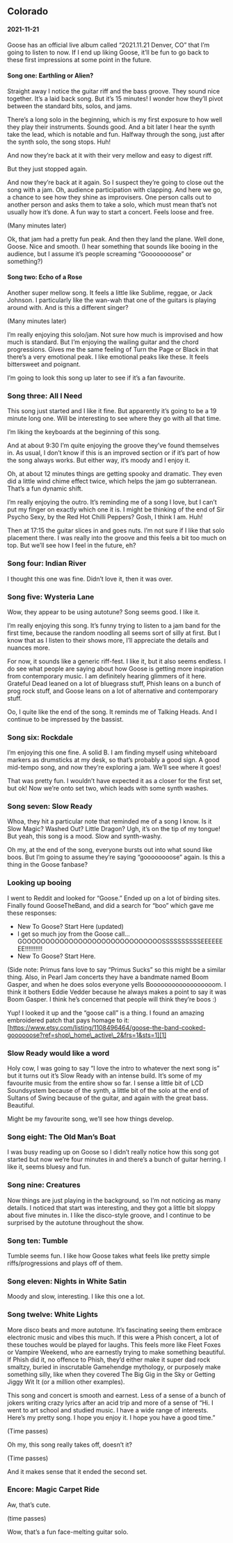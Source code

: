 ## Colorado
#### 2021-11-21

Goose has an official live album called “2021.11.21 Denver, CO” that I’m going to listen to now. If I end up liking Goose, it’ll be fun to go back to these first impressions at some point in the future.

#### Song one: Earthling or Alien?
Straight away I notice the guitar riff and the bass groove. They sound nice together. It’s a laid back song. But it’s 15 minutes! I wonder how they’ll pivot between the standard bits, solos, and jams.

There’s a long solo in the beginning, which is my first exposure to how well they play their instruments. Sounds good. And a bit later I hear the synth take the lead, which is notable and fun. Halfway through the song, just after the synth solo, the song stops. Huh!

And now they’re back at it with their very mellow and easy to digest riff. 

But they just stopped again.
  
And now they’re back at it again. So I suspect they’re going to close out the song with a jam. Oh, audience participation with clapping. And here we go, a chance to see how they shine as improvisers. One person calls out to another person and asks them to take a solo, which must mean that’s not usually how it’s done. A fun way to start a concert. Feels loose and free.

(Many minutes later)

Ok, that jam had a pretty fun peak. And then they land the plane. Well done, Goose. Nice and smooth. (I hear something that sounds like booing in the audience, but I assume it’s people screaming “Goooooooose” or something?)

#### Song two: Echo of a Rose
Another super mellow song. It feels a little like Sublime, reggae, or Jack Johnson. I particularly like the wan-wah that one of the guitars is playing around with. And is this a different singer?

(Many minutes later)

I’m really enjoying this solo/jam. Not sure how much is improvised and how much is standard. But I’m enjoying the wailing guitar and the chord progressions. Gives me the same feeling of Turn the Page or Black in that there’s a very emotional peak. I like emotional peaks like these. It feels bittersweet and poignant. 

I’m going to look this song up later to see if it’s a fan favourite.

### Song three: All I Need
This song just started and I like it fine. But apparently it’s going to be a 19 minute long one. Will be interesting to see where they go with all that time.

I’m liking the keyboards at the beginning of this song.

And at about 9:30 I’m quite enjoying the groove they’ve found themselves in. As usual, I don’t know if this is an improved section or if it’s part of how the song always works. But either way, it’s moody and I enjoy it.

Oh, at about 12 minutes things are getting spooky and dramatic. They even did a little wind chime effect twice, which helps the jam go subterranean. That’s a fun dynamic shift.

I’m really enjoying the outro. It’s reminding me of a song I love, but I can’t put my finger on exactly which one it is. I might be thinking of the end of Sir Psycho Sexy, by the Red Hot Chilli Peppers? Gosh, I think I am. Huh!

Then at 17:15 the guitar slices in and goes nuts. I’m not sure if I like that solo placement there. I was really into the groove and this feels a bit too much on top. But we’ll see how I feel in the future, eh?

### Song four: Indian River

I thought this one was fine. Didn’t love it, then it was over.

### Song five: Wysteria Lane

Wow, they appear to be using autotune? Song seems good. I like it.

I’m really enjoying this song. It’s funny trying to listen to a jam band for the first time, because the random noodling all seems sort of silly at first. But I know that as I listen to their shows more, I’ll appreciate the details and nuances more.

For now, it sounds like a generic riff-fest. I like it, but it also seems endless. I do see what people are saying about how Goose is getting more inspiration from contemporary music. I am definitely hearing glimmers of it here. Grateful Dead leaned on a lot of bluegrass stuff, Phish leans on a bunch of prog rock stuff, and Goose leans on a lot of alternative and contemporary stuff.

Oo, I quite like the end of the song. It reminds me of Talking Heads. And I continue to be impressed by the bassist.

### Song six: Rockdale

I’m enjoying this one fine. A solid B. I am finding myself using whiteboard markers as drumsticks at my desk, so that’s probably a good sign. A good mid-tempo song, and now they’re exploring a jam. We’ll see where it goes!  

That was pretty fun. I wouldn’t have expected it as a closer for the first set, but ok! Now we’re onto set two, which leads with some synth washes.

### Song seven: Slow Ready
Whoa, they hit a particular note that reminded me of a song I know. Is it Slow Magic? Washed Out? Little Dragon? Ugh, it’s on the tip of my tongue! But yeah, this song is a mood. Slow and synth-washy.

Oh my, at the end of the song, everyone bursts out into what sound like boos. But I’m going to assume they’re saying “goooooooose” again. Is this a thing in the Goose fanbase?

### Looking up booing

I went to Reddit and looked for “Goose.” Ended up on a lot of birding sites. Finally found GooseTheBand, and did a search for “boo” which gave me these responses:

* New To Goose? Start Here (updated)
* I get so much joy from the Goose call… GOOOOOOOOOOOOOOOOOOOOOOOOOOOOOOSSSSSSSSSSEEEEEEEE!!!!!!!!!!
* New To Goose? Start Here.

(Side note: Primus fans love to say “Primus Sucks” so this might be a similar thing. Also, in Pearl Jam concerts they have a bandmate named Boom Gasper, and when he does solos everyone yells Boooooooooooooooooom. I think it bothers Eddie Vedder because he always makes a point to say it was Boom Gasper. I think he’s concerned that people will think they’re boos :)

Yup! I looked it up and the “goose call” is a thing. I found an amazing embroidered patch that pays homage to it: [https://www.etsy.com/listing/1108496464/goose-the-band-cooked-goooooose?ref=shop\_home\_active\_2&frs=1&sts=1][1]

### Slow Ready would like a word

Holy cow, I was going to say “I love the intro to whatever the next song is” but it turns out it’s Slow Ready with an intense build. It’s some of my favourite music from the entire show so far. I sense a little bit of LCD Soundsystem because of the synth, a little bit of the solo at the end of Sultans of Swing because of the guitar, and again with the great bass. Beautiful.

Might be my favourite song, we’ll see how things develop.

### Song eight: The Old Man’s Boat

I was busy reading up on Goose so I didn’t really notice how this song got started but now we’re four minutes in and there’s a bunch of guitar herring. I like it, seems bluesy and fun.

### Song nine: Creatures

Now things are just playing in the background, so I’m not noticing as many details. I noticed that start was interesting, and they got a little bit sloppy about five minutes in. I like the disco-style groove, and I continue to be surprised by the autotune throughout the show.

### Song ten: Tumble

Tumble seems fun. I like how Goose takes what feels like pretty simple riffs/progressions and plays off of them.

### Song eleven: Nights in White Satin

Moody and slow, interesting. I like this one a lot.

### Song twelve: White Lights

More disco beats and more autotune. It’s fascinating seeing them embrace electronic music and vibes this much. If this were a Phish concert, a lot of these touches would be played for laughs. This feels more like Fleet Foxes or Vampire Weekend, who are earnestly trying to make something beautiful. If Phish did it, no offence to Phish, they’d either make it super dad rock smaltzy, buried in inscrutable Gamehendge mythology, or purposely make something silly, like when they covered The Big Gig in the Sky or Getting Jiggy Wit It (or a million other examples).
  
This song and concert is smooth and earnest. Less of a sense of a bunch of jokers writing crazy lyrics after an acid trip and more of a sense of “Hi. I went to art school and studied music. I have a wide range of interests. Here’s my pretty song. I hope you enjoy it. I hope you have a good time.”

(Time passes)

Oh my, this song really takes off, doesn’t it?

(Time passes)  
  
And it makes sense that it ended the second set.

### Encore: Magic Carpet Ride

Aw, that’s cute.

(time passes)

Wow, that’s a fun face-melting guitar solo.



















[1]:	https://www.etsy.com/listing/1108496464/goose-the-band-cooked-goooooose?ref=shop_home_active_2&frs=1&sts=1